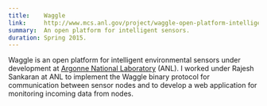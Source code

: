 ```yaml
---
title:    Waggle
link:     http://www.mcs.anl.gov/project/waggle-open-platform-intelligent-attentive-sensors
summary:  An open platform for intelligent sensors.
duration: Spring 2015.
---
```


Waggle is an open platform for intelligent environmental sensors under development at [Argonne National Laboratory](http://www.anl.gov/) (ANL). I worked under Rajesh Sankaran at ANL to implement the Waggle binary protocol for communication between sensor nodes and to develop a web application for monitoring incoming data from nodes.